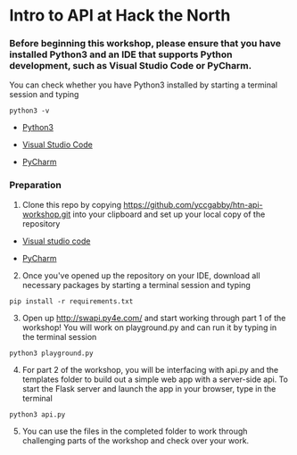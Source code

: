 # Intro to API at Hack the North

### Before beginning this workshop, please ensure that you have installed Python3 and an IDE that supports Python development, such as Visual Studio Code or PyCharm. 

You can check whether you have Python3 installed by starting a terminal session and typing
```
python3 -v
```

* [Python3](https://realpython.com/installing-python/)

* [Visual Studio Code](https://code.visualstudio.com/)

* [PyCharm](https://www.jetbrains.com/pycharm/)

### Preparation

1. Clone this repo by copying https://github.com/yccgabby/htn-api-workshop.git into your clipboard and set up your local copy of the repository

* [Visual studio code](https://code.visualstudio.com/docs/editor/versioncontrol)

* [PyCharm](https://www.jetbrains.com/help/pycharm/set-up-a-git-repository.html)

2. Once you've opened up the repository on your IDE, download all necessary packages by starting a terminal session and typing
```
pip install -r requirements.txt
```
3. Open up http://swapi.py4e.com/ and start working through part 1 of the workshop! You will work on playground.py and can run it by typing in the terminal session 
```
python3 playground.py
```
4. For part 2 of the workshop, you will be interfacing with api.py and the templates folder to build out a simple web app with a server-side api. To start the Flask server and launch the app in your browser, type in the terminal 
```
python3 api.py
```
5. You can use the files in the completed folder to work through challenging parts of the workshop and check over your work. 
